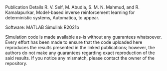 Publication Details
R. V. Self, M. Abudia, S. M. N. Mahmud, and R. Kamalapurkar, Model-based inverse reinforcement learning for deterministic systems, Automatica, to appear.

Software: MATLAB Simulink R2021b

Simulation code is made available as-is without any guarantees whatsoever. Every effort has been made to ensure that the code uploaded here reproduces the results presented in the linked publications; however, the authors do not make any guarantees regarding exact reproduction of the said results. If you notice any mismatch, please contact the owner of the repository.
